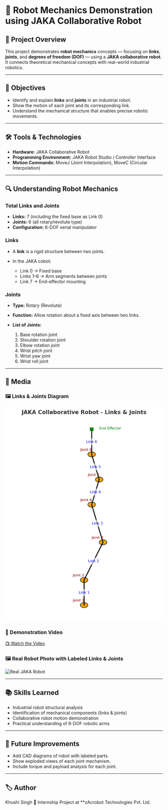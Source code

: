 # 🤖 Robot Mechanics Demonstration using JAKA Collaborative Robot

## 📌 Project Overview

This project demonstrates **robot mechanics** concepts — focusing on **links**, **joints**, and **degrees of freedom (DOF)** — using a **JAKA collaborative robot**.
It connects theoretical mechanical concepts with real-world industrial robotics.

---

## 🎯 Objectives

* Identify and explain **links** and **joints** in an industrial robot.
* Show the motion of each joint and its corresponding link.
* Understand the mechanical structure that enables precise robotic movements.

---

## 🛠️ Tools & Technologies

* **Hardware:** JAKA Collaborative Robot
* **Programming Environment:** JAKA Robot Studio / Controller Interface
* **Motion Commands:** MoveJ (Joint Interpolation), MoveC (Circular Interpolation)

---

## 🔍 Understanding Robot Mechanics

### Total Links and Joints

* **Links:** 7 (including the fixed base as Link 0)
* **Joints:** 6 (all rotary/revolute type)
* **Configuration:** 6-DOF serial manipulator

### Links

* A **link** is a rigid structure between two joints.
* In the JAKA cobot:

  * Link 0 → Fixed base
  * Links 1–6 → Arm segments between joints
  * Link 7 → End-effector mounting

### Joints

* **Type:** Rotary (Revolute)
* **Function:** Allow rotation about a fixed axis between two links.
* **List of Joints:**

  1. Base rotation joint
  2. Shoulder rotation joint
  3. Elbow rotation joint
  4. Wrist pitch joint
  5. Wrist yaw joint
  6. Wrist roll joint

---

## 📸 Media

### 🖼 Links & Joints Diagram

![JAKA Links & Joints Diagram](jaka_links_joints_diagram.png)

### 🎥 Demonstration Video

[📺 Watch the Video](YOUR_VIDEO_LINK)

### 🖼 Real Robot Photo with Labeled Links & Joints

![Real JAKA Robot](YOUR_IMAGE_LINK)

---

## 📚 Skills Learned

* Industrial robot structural analysis
* Identification of mechanical components (links & joints)
* Collaborative robot motion demonstration
* Practical understanding of 6-DOF robotic arms

---

## 🚀 Future Improvements

* Add CAD diagrams of robot with labeled parts.
* Show exploded views of each joint mechanism.
* Include torque and payload analysis for each joint.

---

## 🏷 Author

Khushi Singh
📌 Internship Project at **zAcrobot Technologies Pvt. Ltd.

